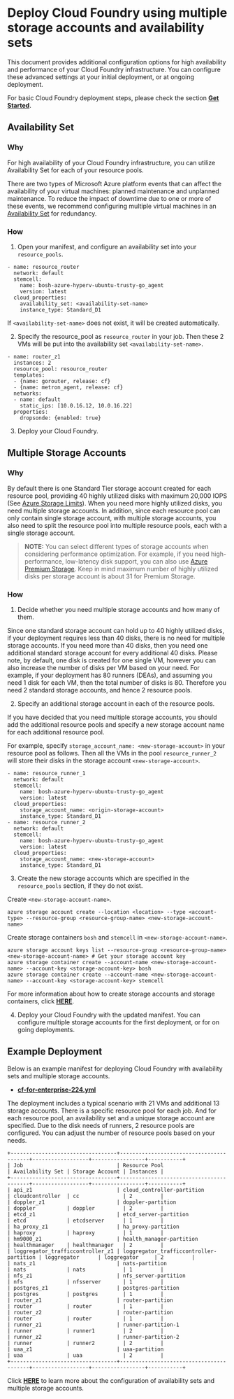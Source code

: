 # Deploy Cloud Foundry using multiple storage accounts and availability sets

This document provides additional configuration options for high availability and performance of your Cloud Foundry infrastructure. You can configure these advanced settings at your initial deployment, or at ongoing deployment.

For basic Cloud Foundry deployment steps, please check the section [**Get Started**](../../guidance.md#get-started).
 
## Availability Set

### Why

For high availability of your Cloud Foundry infrastructure, you can utilize Availability Set for each of your resource pools.

There are two types of Microsoft Azure platform events that can affect the availability of your virtual machines: planned maintenance and unplanned maintenance. To reduce the impact of downtime due to one or more of these events, we recommend configuring multiple virtual machines in an [Availability Set](https://azure.microsoft.com/en-us/documentation/articles/virtual-machines-manage-availability/) for redundancy.

### How

1. Open your manifest, and configure an availability set into your `resource_pools`.

  ```
  - name: resource_router
    network: default
    stemcell:
      name: bosh-azure-hyperv-ubuntu-trusty-go_agent
      version: latest
    cloud_properties:
      availability_set: <availability-set-name>
      instance_type: Standard_D1
  ```

  If `<availability-set-name>` does not exist, it will be created automatically.

2. Specify the resource_pool as `resource_router` in your job. Then these 2 VMs will be put into the availability set `<availability-set-name>`.

  ```
  - name: router_z1
    instances: 2
    resource_pool: resource_router
    templates:
    - {name: gorouter, release: cf}
    - {name: metron_agent, release: cf}
    networks:
    - name: default
      static_ips: [10.0.16.12, 10.0.16.22]
    properties:
      dropsonde: {enabled: true}
  ```

3. Deploy your Cloud Foundry.

## Multiple Storage Accounts

### Why

By default there is one Standard Tier storage account created for each resource pool, providing 40 highly utilized disks with maximum 20,000 IOPS (See [Azure Storage Limits](https://azure.microsoft.com/en-us/documentation/articles/azure-subscription-service-limits/#storage-limits)). When you need more highly utilized disks, you need multiple storage accounts. In addition, since each resource pool can only contain single storage account, with multiple storage accounts, you also need to split the resource pool into multiple resource pools, each with a single storage account.

>**NOTE:** You can select different types of storage accounts when considering performance optimization. For example, if you need high-performance, low-latency disk support, you can also use [Azure Premium Storage](https://azure.microsoft.com/en-us/documentation/articles/storage-premium-storage-preview-portal/). Keep in mind maximum number of highly utilized disks per storage account is about 31 for Premium Storage.

### How

1. Decide whether you need multiple storage accounts and how many of them.

  Since one standard storage account can hold up to 40 highly utilized disks, if your deployment requires less than 40 disks, there is no need for multiple storage accounts. If you need more than 40 disks, then you need one additional standard storage account for every additional 40 disks. Please note, by default, one disk is created for one single VM, however you can also increase the number of disks per VM based on your need. For example, if your deployment has 80 runners (DEAs), and assuming you need 1 disk for each VM, then the total number of disks is 80. Therefore you need 2 standard storage accounts, and hence 2 resource pools.

2. Specify an additional storage account in each of the resource pools.

  If you have decided that you need multiple storage accounts, you should add the additional resource pools and specify a new storage account name for each additional resource pool.

  For example, specify `storage_account_name: <new-storage-account>` in your resource pool as follows. Then all the VMs in the pool `resource_runner_2` will store their disks in the storage account `<new-storage-account>`.

  ```
  - name: resource_runner_1
    network: default
    stemcell:
      name: bosh-azure-hyperv-ubuntu-trusty-go_agent
      version: latest
    cloud_properties:
      storage_account_name: <origin-storage-account>
      instance_type: Standard_D1
  - name: resource_runner_2
    network: default
    stemcell:
      name: bosh-azure-hyperv-ubuntu-trusty-go_agent
      version: latest
    cloud_properties:
      storage_account_name: <new-storage-account>
      instance_type: Standard_D1
  ```

3. Create the new storage accounts which are specified in the `resource_pools` section, if they do not exist.

  Create `<new-storage-account-name>`.

  ```
  azure storage account create --location <location> --type <account-type> --resource-group <resource-group-name> <new-storage-account-name>
  ```

  Create storage containers `bosh` and `stemcell` in `<new-storage-account-name>`.

  ```
  azure storage account keys list --resource-group <resource-group-name> <new-storage-account-name> # Get your storage account key
  azure storage container create --account-name <new-storage-account-name> --account-key <storage-account-key> bosh
  azure storage container create --account-name <new-storage-account-name> --account-key <storage-account-key> stemcell
  ```

  For more information about how to create storage accounts and storage containers, click [**HERE**](./deploy-bosh-manually.md#setup-a-default-storage-account).

4. Deploy your Cloud Foundry with the updated manifest. You can configure multiple storage accounts for the first deployment, or for on going deployments.

## Example Deployment

Below is an example manifest for deploying Cloud Foundry with availability sets and multiple storage accounts. 

* [**cf-for-enterprise-224.yml**](./cf-for-enterprise-224.yml)

The deployment includes a typical scenario with 21 VMs and additional 13 storage accounts. There is a specific resource pool for each job. And for each resource pool, an availability set and a unique storage account are specified. Due to the disk needs of runners, 2 resource pools are configured. You can adjust the number of resource pools based on your needs.

```
+----------------------------------+-----------------------------------------+------------------+-----------------+-----------+
| Job                              | Resource Pool                           | Availability Set | Storage Account | Instances |
+----------------------------------+-----------------------------------------+------------------+-----------------+-----------+
| api_z1                           | cloud_controller-partition              | cloudcontroller  | cc              | 2         |
| doppler_z1                       | doppler-partition                       | doppler          | doppler         | 2         |
| etcd_z1                          | etcd_server-partition                   | etcd             | etcdserver      | 1         |
| ha_proxy_z1                      | ha_proxy-partition                      | haproxy          | haproxy         | 1         |
| hm9000_z1                        | health_manager-partition                | healthmanager    | healthmanager   | 2         |
| loggregator_trafficcontroller_z1 | loggregator_trafficcontroller-partition | loggregator      | loggregator     | 2         |
| nats_z1                          | nats-partition                          | nats             | nats            | 1         |
| nfs_z1                           | nfs_server-partition                    | nfs              | nfsserver       | 1         |
| postgres_z1                      | postgres-partition                      | postgres         | postgres        | 1         |
| router_z1                        | router-partition                        | router           | router          | 1         |
| router_z2                        | router-partition                        | router           | router          | 1         |
| runner_z1                        | runner-partition-1                      | runner           | runner1         | 2         |
| runner_z2                        | runner-partition-2                      | runner           | runner2         | 2         |
| uaa_z1                           | uaa-partition                           | uaa              | uaa             | 2         |
+----------------------------------+-----------------------------------------+------------------+-----------------+-----------+
```

Click [**HERE**](https://github.com/cloudfoundry-incubator/bosh-azure-cpi-release/blob/master/src/bosh_azure_cpi/README.md) to learn more about the configuration of availability sets and multiple storage accounts.
